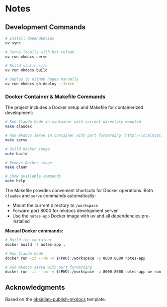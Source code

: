 # Notes

## Development Commands

```bash
# Install dependencies
uv sync

# Serve locally with hot reload
uv run mkdocs serve

# Build static site
uv run mkdocs build

# Deploy to GitHub Pages manually
uv run mkdocs gh-deploy --force
```

### Docker Container & Makefile Commands

The project includes a Docker setup and Makefile for containerized development:

```bash
# Run Claude Code in container with current directory mounted
make claudex

# Run mkdocs serve in container with port forwarding (http://localhost:8000)
make serve

# Build Docker image
make build

# Remove Docker image
make clean

# Show available commands
make help
```

The Makefile provides convenient shortcuts for Docker operations. Both `claudex` and `serve` commands automatically:
- Mount the current directory to `/workspace`
- Forward port 8000 for mkdocs development server
- Use the `notes-app` Docker image with uv and all dependencies pre-installed

**Manual Docker commands:**

```bash
# Build the container
docker build -t notes-app .

# Run Claude Code
docker run -it --rm -v $(PWD):/workspace -p 8000:8000 notes-app

# Run mkdocs serve with port forwarding
docker run -it --rm -v $(PWD):/workspace -p 8000:8000 notes-app uv run mkdocs serve --dev-addr=0.0.0.0:8000
```

## Acknowledgments

Based on the [obsidian-publish-mkdocs](https://github.com/jobindjohn/obsidian-publish-mkdocs) template.
